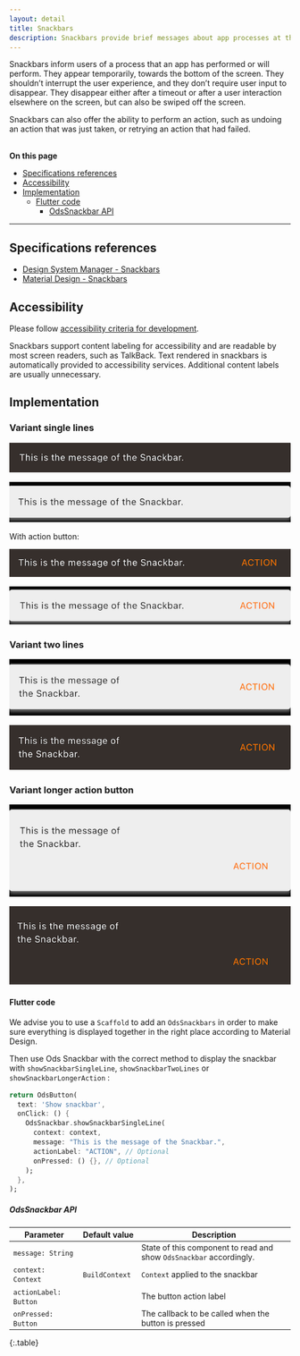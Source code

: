 ```yaml
---
layout: detail
title: Snackbars
description: Snackbars provide brief messages about app processes at the bottom of the screen.
---
```


Snackbars inform users of a process that an app has performed or will perform.
They appear temporarily, towards the bottom of the screen. They shouldn’t
interrupt the user experience, and they don’t require user input to disappear.
They disappear either after a timeout or after a user interaction elsewhere on
the screen, but can also be swiped off the screen.

Snackbars can also offer the ability to perform an action, such as undoing an
action that was just taken, or retrying an action that had failed.

<br>**On this page**

* [Specifications references](#specifications-references)
* [Accessibility](#accessibility)
* [Implementation](#implementation)
    * [Flutter code](#flutter-code)
        * [OdsSnackbar API](#odssnackbar-api)

---

## Specifications references

- [Design System Manager - Snackbars](https://system.design.orange.com/0c1af118d/p/259fde-snackbars/b/28c190)
- [Material Design - Snackbars](https://m3.material.io/components/snackbar/overview)

## Accessibility

Please follow [accessibility criteria for development](https://m3.material.io/components/snackbar/accessibility).

Snackbars support content labeling for accessibility and are readable by most
screen readers, such as TalkBack. Text rendered in snackbars is automatically
provided to accessibility services. Additional content labels are usually
unnecessary.

## Implementation

### Variant single lines

![Snackbar light](images/snackbar_single_light.png)

![Snackbar dark](images/snackbar_single_dark.png)

With action button:

![Snackbar with action light](images/snackbar_single_with_action_light.png)

![Snackbar with action dark](images/snackbar_single_with_action_dark.png)


### Variant two lines


![Snackbar with two lines light](images/snackbar_two_lines_light.png)

![Snackbar with two lines dark](images/snackbar_two_lines_dark.png)

### Variant longer action button


![Snackbar with longer action light](images/snackbar_longer_action_light.png)

![Snackbar with longer action dark](images/snackbar_longer_action_dark.png)

#### Flutter code

We advise you to use a `Scaffold` to add an `OdsSnackbars` in order to make sure everything is displayed together in the right place according to Material Design.

Then use Ods Snackbar with the correct method to display the snackbar with `showSnackbarSingleLine`, `showSnackbarTwoLines` or `showSnackbarLongerAction` :

```dart
return OdsButton(
  text: 'Show snackbar',
  onClick: () {
    OdsSnackbar.showSnackbarSingleLine(
      context: context,
      message: "This is the message of the Snackbar.",
      actionLabel: "ACTION", // Optional
      onPressed: () {}, // Optional
    );
  },
);
```

##### OdsSnackbar API

Parameter | Default&nbsp;value | Description
-- | -- | --
`message: String` | | State of this component to read and show `OdsSnackbar` accordingly.
`context: Context` | `BuildContext` | `Context` applied to the snackbar
`actionLabel: Button` | | The button action label
`onPressed: Button` | | The callback to be called when the button is pressed 
{:.table}
